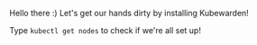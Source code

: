 Hello there :) Let's get our hands dirty by installing Kubewarden!

Type `kubectl get nodes` to check if we're all set up!